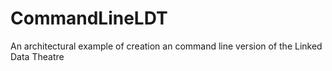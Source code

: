 # CommandLineLDT
An architectural example of creation an command line version of the Linked Data Theatre
